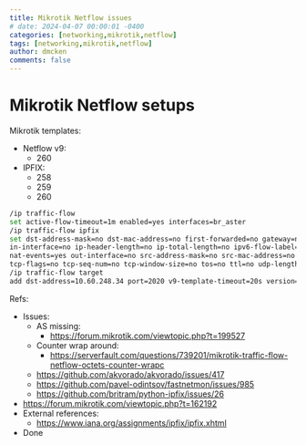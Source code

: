 ```yaml
---
title: Mikrotik Netflow issues
# date: 2024-04-07 00:00:01 -0400
categories: [networking,mikrotik,netflow]
tags: [networking,mikrotik,netflow]
author: dmcken
comments: false
---
```


# Mikrotik Netflow setups

Mikrotik templates:
* Netflow v9:
  * 260
* IPFIX:
  * 258
  * 259
  * 260

```bash
/ip traffic-flow
set active-flow-timeout=1m enabled=yes interfaces=br_aster
/ip traffic-flow ipfix
set dst-address-mask=no dst-mac-address=no first-forwarded=no gateway=no icmp-code=no icmp-type=no igmp-type=no \
in-interface=no ip-header-length=no ip-total-length=no ipv6-flow-label=no is-multicast=no last-forwarded=no \
nat-events=yes out-interface=no src-address-mask=no src-mac-address=no sys-init-time=no tcp-ack-num=no \
tcp-flags=no tcp-seq-num=no tcp-window-size=no tos=no ttl=no udp-length=no
/ip traffic-flow target
add dst-address=10.60.248.34 port=2020 v9-template-timeout=20s version=ipfix
```








Refs:
* Issues:
  * AS missing:
    * https://forum.mikrotik.com/viewtopic.php?t=199527
  * Counter wrap around:
    * https://serverfault.com/questions/739201/mikrotik-traffic-flow-netflow-octets-counter-wrapc
  * https://github.com/akvorado/akvorado/issues/417
  * https://github.com/pavel-odintsov/fastnetmon/issues/985
  * https://github.com/britram/python-ipfix/issues/26
* https://forum.mikrotik.com/viewtopic.php?t=162192
* External references:
  * https://www.iana.org/assignments/ipfix/ipfix.xhtml
* Done
